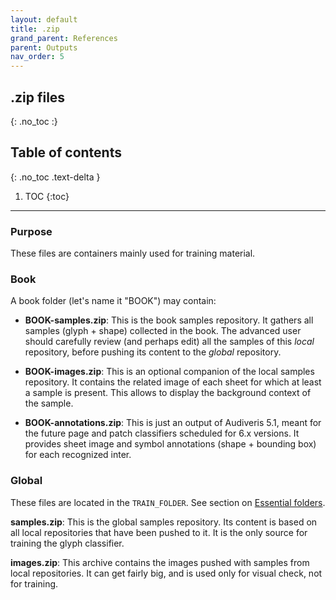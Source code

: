 ```yaml
---
layout: default
title: .zip
grand_parent: References
parent: Outputs
nav_order: 5
---
```

## .zip files
{: .no_toc :}

## Table of contents
{: .no_toc .text-delta }

1. TOC
{:toc}

---

### Purpose
These files are containers mainly used for training material.

### Book

A book folder (let's name it "BOOK") may contain:

* **BOOK-samples.zip**:
This is the book samples repository.
It gathers all samples (glyph + shape) collected in the book.
The advanced user should carefully review (and perhaps edit) all the samples of this _local_
repository, before pushing its content to the _global_ repository.

* **BOOK-images.zip**:
This is an optional companion of the local samples repository.
It contains the related image of each sheet for which at least a sample is present.
This allows to display the background context of the sample.

* **BOOK-annotations.zip**:
This is just an output of Audiveris 5.1, meant for the future page and patch classifiers scheduled
for 6.x versions.
It provides sheet image and symbol annotations (shape + bounding box) for each recognized inter.

### Global

These files are located in the `TRAIN_FOLDER`.
See section on [Essential folders](../folders/essential.md).

**samples.zip**:
This is the global samples repository.
Its content is based on all local repositories that have been pushed to it.
It is the only source for training the glyph classifier.

**images.zip**:
This archive contains the images pushed with samples from local repositories.
It can get fairly big, and is used only for visual check, not for training.
